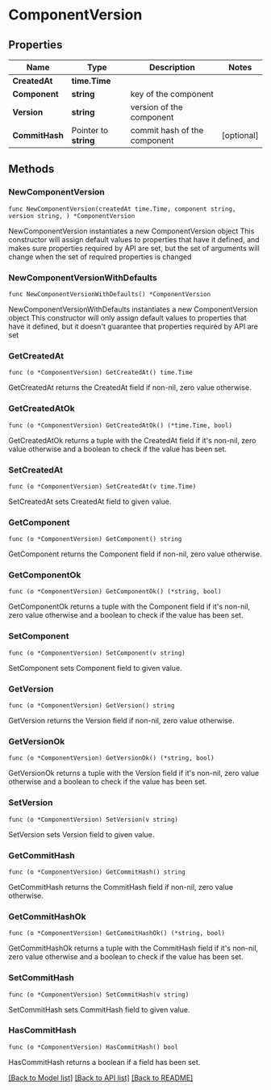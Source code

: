 # ComponentVersion

## Properties

Name | Type | Description | Notes
------------ | ------------- | ------------- | -------------
**CreatedAt** | **time.Time** |  | 
**Component** | **string** | key of the component | 
**Version** | **string** | version of the component | 
**CommitHash** | Pointer to **string** | commit hash of the component | [optional] 

## Methods

### NewComponentVersion

`func NewComponentVersion(createdAt time.Time, component string, version string, ) *ComponentVersion`

NewComponentVersion instantiates a new ComponentVersion object
This constructor will assign default values to properties that have it defined,
and makes sure properties required by API are set, but the set of arguments
will change when the set of required properties is changed

### NewComponentVersionWithDefaults

`func NewComponentVersionWithDefaults() *ComponentVersion`

NewComponentVersionWithDefaults instantiates a new ComponentVersion object
This constructor will only assign default values to properties that have it defined,
but it doesn't guarantee that properties required by API are set

### GetCreatedAt

`func (o *ComponentVersion) GetCreatedAt() time.Time`

GetCreatedAt returns the CreatedAt field if non-nil, zero value otherwise.

### GetCreatedAtOk

`func (o *ComponentVersion) GetCreatedAtOk() (*time.Time, bool)`

GetCreatedAtOk returns a tuple with the CreatedAt field if it's non-nil, zero value otherwise
and a boolean to check if the value has been set.

### SetCreatedAt

`func (o *ComponentVersion) SetCreatedAt(v time.Time)`

SetCreatedAt sets CreatedAt field to given value.


### GetComponent

`func (o *ComponentVersion) GetComponent() string`

GetComponent returns the Component field if non-nil, zero value otherwise.

### GetComponentOk

`func (o *ComponentVersion) GetComponentOk() (*string, bool)`

GetComponentOk returns a tuple with the Component field if it's non-nil, zero value otherwise
and a boolean to check if the value has been set.

### SetComponent

`func (o *ComponentVersion) SetComponent(v string)`

SetComponent sets Component field to given value.


### GetVersion

`func (o *ComponentVersion) GetVersion() string`

GetVersion returns the Version field if non-nil, zero value otherwise.

### GetVersionOk

`func (o *ComponentVersion) GetVersionOk() (*string, bool)`

GetVersionOk returns a tuple with the Version field if it's non-nil, zero value otherwise
and a boolean to check if the value has been set.

### SetVersion

`func (o *ComponentVersion) SetVersion(v string)`

SetVersion sets Version field to given value.


### GetCommitHash

`func (o *ComponentVersion) GetCommitHash() string`

GetCommitHash returns the CommitHash field if non-nil, zero value otherwise.

### GetCommitHashOk

`func (o *ComponentVersion) GetCommitHashOk() (*string, bool)`

GetCommitHashOk returns a tuple with the CommitHash field if it's non-nil, zero value otherwise
and a boolean to check if the value has been set.

### SetCommitHash

`func (o *ComponentVersion) SetCommitHash(v string)`

SetCommitHash sets CommitHash field to given value.

### HasCommitHash

`func (o *ComponentVersion) HasCommitHash() bool`

HasCommitHash returns a boolean if a field has been set.


[[Back to Model list]](../README.md#documentation-for-models) [[Back to API list]](../README.md#documentation-for-api-endpoints) [[Back to README]](../README.md)


